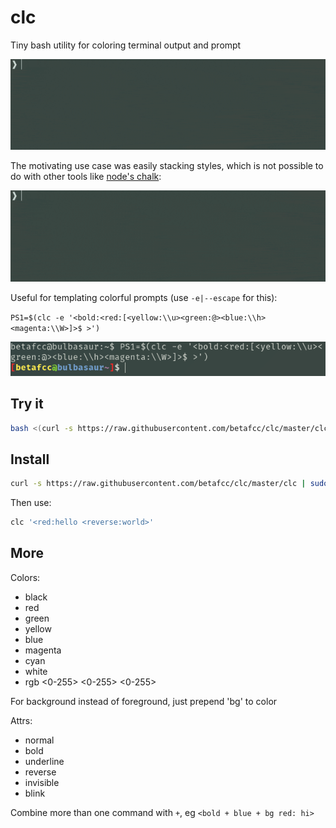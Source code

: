 # clc
Tiny bash utility for  coloring terminal output and prompt

![](./examples/usage.gif)

The motivating use case was easily stacking styles, which is not possible to do with other tools like [node's chalk](https://github.com/chalk/chalk-cli):

![](./examples/stacking.gif)

Useful for templating colorful prompts (use `-e|--escape` for this):

`PS1=$(clc -e '<bold:<red:[<yellow:\\u><green:@><blue:\\h><magenta:\\W>]>$ >')`

![](./examples/prompt.png)

## Try it

```bash
bash <(curl -s https://raw.githubusercontent.com/betafcc/clc/master/clc) '<red:hello <reverse:world>'
```

## Install

```bash
curl -s https://raw.githubusercontent.com/betafcc/clc/master/clc | sudo tee /usr/local/bin/clc > /dev/null && sudo chmod +x /usr/local/bin/clc
```

Then use:

```bash
clc '<red:hello <reverse:world>'
```

## More

Colors:
- black
- red
- green
- yellow
- blue
- magenta
- cyan
- white
- rgb <0-255> <0-255> <0-255>

For background instead of foreground, just prepend 'bg' to color

Attrs:
- normal
- bold
- underline
- reverse
- invisible
- blink

Combine more than one command with `+`, eg `<bold + blue + bg red: hi>`
